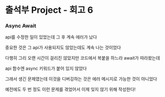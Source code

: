 # 출석부 Project - 회고 6

### Async Await
api를 수정한 일이 있었는데 그 후 계속 에러가 났다

중요한 것은 그 api가 사용되지도 않았는데도 계속 나는 것이었다

다행히 그리 오랜 시간이 걸리진 않았지만 코드에서 복붙을 하느라 await가 따라왔는데

api 함수엔 async 키워드가 붙어 있지 않았다

그래서 생긴 문제였는데 이것을 디버깅하는 것은 에러 메시지로 가능한 것이 아니었다

예전에도 두 번 정도 이런 문제를 겪었어서 이제 잊지 않기 위해 작성한다!